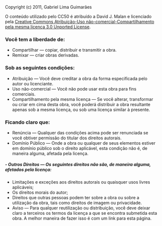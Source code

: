 Copyright (c) 2011, Gabriel Lima Guimarães

O conteúdo utilizado pelo CC50 é atribuído a David J. Malan e licenciado pela [Creative Commons Atribuição-Uso não-comercial-Compartilhamento pela mesma licença 3.0 Unported License](http://creativecommons.org/licenses/by-nc-sa/3.0/).

### Você tem a liberdade de:

- Compartilhar — copiar, distribuir e transmitir a obra.
- Remixar — criar obras derivadas.

### Sob as seguintes condições:

- Atribuição — Você deve creditar a obra da forma especificada pelo autor ou licenciante.
- Uso não-comercial — Você não pode usar esta obra para fins comerciais.
- Compartilhamento pela mesma licença — Se você alterar, transformar ou criar em cima desta obra, você poderá distribuir a obra resultante apenas sob a mesma licença, ou sob uma licença similar à presente.

### Ficando claro que:

- Renúncia — Qualquer das condições acima pode ser renunciada se você obtiver permissão do titular dos direitos autorais.
- Domínio Público — Onde a obra ou qualquer de seus elementos estiver em domínio público sob o direito aplicável, esta condição não é, de maneira alguma, afetada pela licença.

##### - Outros Direitos — Os seguintes direitos não são, de maneira alguma, afetados pela licença:

- Limitações e exceções aos direitos autorais ou quaisquer usos livres aplicáveis;
- Os direitos morais do autor;
- Direitos que outras pessoas podem ter sobre a obra ou sobre a utilização da obra, tais como direitos de imagem ou privacidade.
- Aviso — Para qualquer reutilização ou distribuição, você deve deixar claro a terceiros os termos da licença a que se encontra submetida esta obra. A melhor maneira de fazer isso é com um link para esta página.
